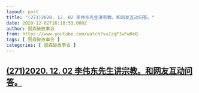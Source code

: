 ```yaml
---
layout: post
title: "(271)2020. 12. 02 李伟东先生讲宗教。和网友互动问答。"
date: 2020-12-02T16:18:53.000Z
author: 图森破故事会
from: https://www.youtube.com/watch?v=2zqFIwFwHeQ
tags: [ 图森破故事会 ]
categories: [ 图森破故事会 ]
---
```

<!--1606925933000-->
[(271)2020. 12. 02 李伟东先生讲宗教。和网友互动问答。](https://www.youtube.com/watch?v=2zqFIwFwHeQ)
------

<div>

</div>
